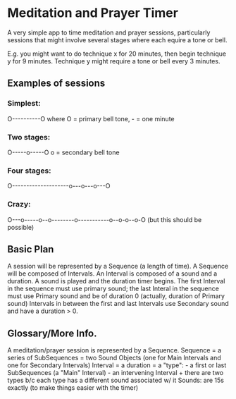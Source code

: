 # Meditation and Prayer Timer
A very simple app to time meditation and prayer sessions, particularly sessions
that might involve several stages where each equire a tone or bell.

E.g. you might want to do technique x for 20 minutes, then begin technique y for
9 minutes. Technique y might require a tone or bell every 3 minutes.

## Examples of sessions

### Simplest:
 O----------O       where O = primary bell tone, - = one minute

### Two stages:
 O-----o-----O      o = secondary bell tone

### Four stages:
 O--------------------o---o---o---O

### Crazy:
 O---o-----o--o--------o-----------o--o-o--o-O
 (but this should be possible)

## Basic Plan

A session will be represented by a Sequence (a length of time).
A Sequence will be composed of Intervals.
An Interval is composed of a sound and a duration. A sound is played and the duration timer begins.
The first Interval in the sequence must use primary sound; the last Interal in the sequence must use Primary sound and be of duration 0 (actually, duration of Primary sound)
Intervals in between the first and last Intervals use Secondary sound and have a duration > 0.

## Glossary/More Info.
A meditation/prayer session is represented by a Sequence.
Sequence    = a series of SubSequences
            = two Sound Objects (one for Main Intervals and one for Secondary Intervals)
Interval = a duration
            = a "type":
                - a first or last SubSequences (a "Main" Interval)
                - an intervening Interval
                + there are two types b/c each type has a different sound associated w/ it
Sounds: are 15s exactly (to make things easier with the timer)
